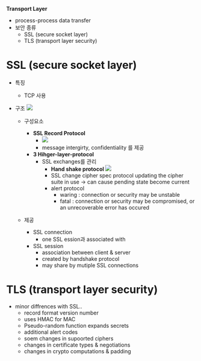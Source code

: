 __Transport Layer__
- process-process data transfer
- 보안 종류
  - SSL (secure socket layer)
  - TLS (transport layer security)

# SSL (secure socket layer)

- 특징
  - TCP 사용

- 구조
  ![](https://images.velog.io/images/yesterdaykite/post/669098f2-5e46-4e4f-b161-8905ee4f340c/image.png)
  - 구성요소
    - __SSL Record Protocol__
      - ![](https://images.velog.io/images/yesterdaykite/post/82b77a22-2e59-4167-8c54-248a2ae793d5/image.png)
      - message intergirty, confidentiality 를 제공
    - __3 Hihger-layer-protocol__
      - SSL exchanges를 관리
        - __Hand shake protocol__
          ![](https://images.velog.io/images/yesterdaykite/post/aa534244-b4e5-4294-afec-fbc3bc255560/image.png)
        - SSL change cipher spec protocol
          updating the cipher suite in use -> can cause pending state become current
        - alert protocol
          - waring : connection or security may be unstable
          - fatal : connection or security may be compromised, or an unrecoverable error has occured

   - 제공
     - SSL connection
       - one SSL ession과 associated with
     - SSL session
       - association between client & server
       - created by handshake protocol
       - may share by mutiple SSL connections

 # TLS (transport layer security)

 - minor diffrences with SSL..
   - record format version number
   - uses HMAC for MAC
   - Pseudo-random function expands secrets
   - additional alert codes
   - soem changes in supoorted ciphers
   - changes in certificate types & negotiations
   - changes in crypto computations & padding



